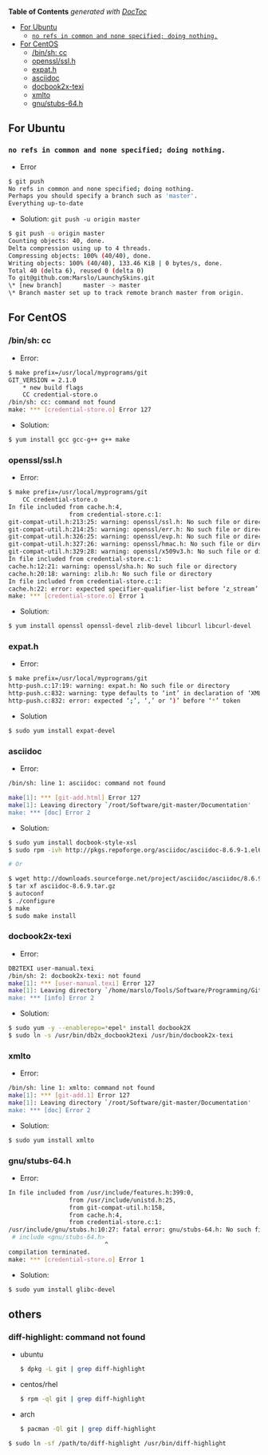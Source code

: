 <!-- START doctoc generated TOC please keep comment here to allow auto update -->
<!-- DON'T EDIT THIS SECTION, INSTEAD RE-RUN doctoc TO UPDATE -->
**Table of Contents**  *generated with [DocToc](https://github.com/thlorenz/doctoc)*

- [For Ubuntu](#for-ubuntu)
  - [`no refs in common and none specified; doing nothing.`](#no-refs-in-common-and-none-specified-doing-nothing)
- [For CentOS](#for-centos)
  - [/bin/sh: cc](#binsh-cc)
  - [openssl/ssl.h](#opensslsslh)
  - [expat.h](#expath)
  - [asciidoc](#asciidoc)
  - [docbook2x-texi](#docbook2x-texi)
  - [xmlto](#xmlto)
  - [gnu/stubs-64.h](#gnustubs-64h)

<!-- END doctoc generated TOC please keep comment here to allow auto update -->

## For Ubuntu
### `no refs in common and none specified; doing nothing.`
- Error
```bash
$ git push
No refs in common and none specified; doing nothing.
Perhaps you should specify a branch such as 'master'.
Everything up-to-date
```

- Solution: `git push -u origin master`
```bash
$ git push -u origin master
Counting objects: 40, done.
Delta compression using up to 4 threads.
Compressing objects: 100% (40/40), done.
Writing objects: 100% (40/40), 133.46 KiB | 0 bytes/s, done.
Total 40 (delta 6), reused 0 (delta 0)
To git@github.com:Marslo/LaunchySkins.git
\* [new branch]      master -> master
\* Branch master set up to track remote branch master from origin.
```

## For CentOS
### /bin/sh: cc
- Error:
```bash
$ make prefix=/usr/local/myprograms/git
GIT_VERSION = 2.1.0
    * new build flags
    CC credential-store.o
/bin/sh: cc: command not found
make: *** [credential-store.o] Error 127
```

- Solution:
```bash
$ yum install gcc gcc-g++ g++ make
```

### openssl/ssl.h
- Error:
```bash
$ make prefix=/usr/local/myprograms/git
    CC credential-store.o
In file included from cache.h:4,
                 from credential-store.c:1:
git-compat-util.h:213:25: warning: openssl/ssl.h: No such file or directory
git-compat-util.h:214:25: warning: openssl/err.h: No such file or directory
git-compat-util.h:326:25: warning: openssl/evp.h: No such file or directory
git-compat-util.h:327:26: warning: openssl/hmac.h: No such file or directory
git-compat-util.h:329:28: warning: openssl/x509v3.h: No such file or directory
In file included from credential-store.c:1:
cache.h:12:21: warning: openssl/sha.h: No such file or directory
cache.h:20:18: warning: zlib.h: No such file or directory
In file included from credential-store.c:1:
cache.h:22: error: expected specifier-qualifier-list before ‘z_stream’
make: *** [credential-store.o] Error 1
```

- Solution:
```bash
$ yum install openssl openssl-devel zlib-devel libcurl libcurl-devel
```

### expat.h
- Error:
```bash
$ make prefix=/usr/local/myprograms/git
http-push.c:17:19: warning: expat.h: No such file or directory
http-push.c:832: warning: type defaults to ‘int’ in declaration of ‘XML_Char’
http-push.c:832: error: expected ‘;’, ‘,’ or ‘)’ before ‘*’ token
```

- Solution
```bash
$ sudo yum install expat-devel
```

### asciidoc


- Error:

```bash
/bin/sh: line 1: asciidoc: command not found

make[1]: *** [git-add.html] Error 127
make[1]: Leaving directory `/root/Software/git-master/Documentation'
make: *** [doc] Error 2
```

- Solution:

```bash
$ sudo yum install docbook-style-xsl
$ sudo rpm -ivh http://pkgs.repoforge.org/asciidoc/asciidoc-8.6.9-1.el6.rfx.noarch.rpm

# Or

$ wget http://downloads.sourceforge.net/project/asciidoc/asciidoc/8.6.9/asciidoc-8.6.9.tar.gz
$ tar xf asciidoc-8.6.9.tar.gz
$ autoconf
$ ./configure
$ make
$ sudo make install
```

### docbook2x-texi

- Error:
```bash
DB2TEXI user-manual.texi
/bin/sh: 2: docbook2x-texi: not found
make[1]: *** [user-manual.texi] Error 127
make[1]: Leaving directory `/home/marslo/Tools/Software/Programming/Git/git-master/Documentation'
make: *** [info] Error 2
```

- Solution:
```bash
$ sudo yum -y --enablerepo=*epel* install docbook2X
$ sudo ln -s /usr/bin/db2x_docbook2texi /usr/bin/docbook2x-texi
```

### xmlto
- Error:
```bash
/bin/sh: line 1: xmlto: command not found
make[1]: *** [git-add.1] Error 127
make[1]: Leaving directory `/root/Software/git-master/Documentation'
make: *** [doc] Error 2
```

- Solution:
```bash
$ sudo yum install xmlto
```

### gnu/stubs-64.h
- Error:
```bash
In file included from /usr/include/features.h:399:0,
                 from /usr/include/unistd.h:25,
                 from git-compat-util.h:158,
                 from cache.h:4,
                 from credential-store.c:1:
/usr/include/gnu/stubs.h:10:27: fatal error: gnu/stubs-64.h: No such file or directory
 # include <gnu/stubs-64.h>
                           ^
compilation terminated.
make: *** [credential-store.o] Error 1
```

- Solution:
```bash
$ sudo yum install glibc-devel
```

## others
### diff-highlight: command not found
- ubuntu
  ```bash
  $ dpkg -L git | grep diff-highlight
  ```
- centos/rhel
  ```bash
  $ rpm -ql git | grep diff-highlight
  ```
- arch
  ```bash
  $ pacman -Ql git | grep diff-highlight
  ```

```bash
$ sudo ln -sf /path/to/diff-highlight /usr/bin/diff-highlight
```
